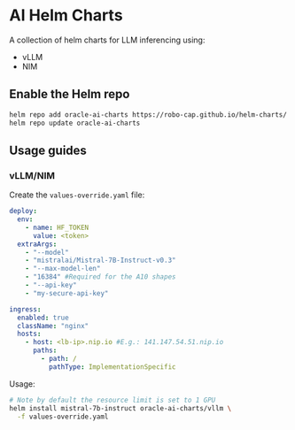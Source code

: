 # AI Helm Charts
A collection of helm charts for LLM inferencing using:
- vLLM
- NIM

## Enable the Helm repo
```bash
helm repo add oracle-ai-charts https://robo-cap.github.io/helm-charts/
helm repo update oracle-ai-charts
```

## Usage guides

### vLLM/NIM

Create the `values-override.yaml` file:

```yaml
deploy:
  env:
    - name: HF_TOKEN
      value: <token>
  extraArgs:
    - "--model"
    - "mistralai/Mistral-7B-Instruct-v0.3"
    - "--max-model-len"
    - "16384" #Required for the A10 shapes
    - "--api-key"
    - "my-secure-api-key"

ingress:
  enabled: true
  className: "nginx"
  hosts:
    - host: <lb-ip>.nip.io #E.g.: 141.147.54.51.nip.io
      paths:
        - path: /
          pathType: ImplementationSpecific
```

Usage:
```bash
# Note by default the resource limit is set to 1 GPU
helm install mistral-7b-instruct oracle-ai-charts/vllm \
  -f values-override.yaml
```
